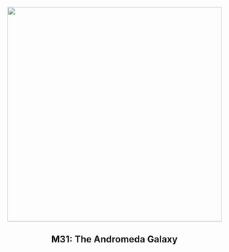 
<p align="center"><img src="https://apod.nasa.gov/apod/image/2409/M31_HstSubaruGendler_960.jpg" width="500" height="500"></p>
<h2 align="center"> M31: The Andromeda Galaxy </h2>
